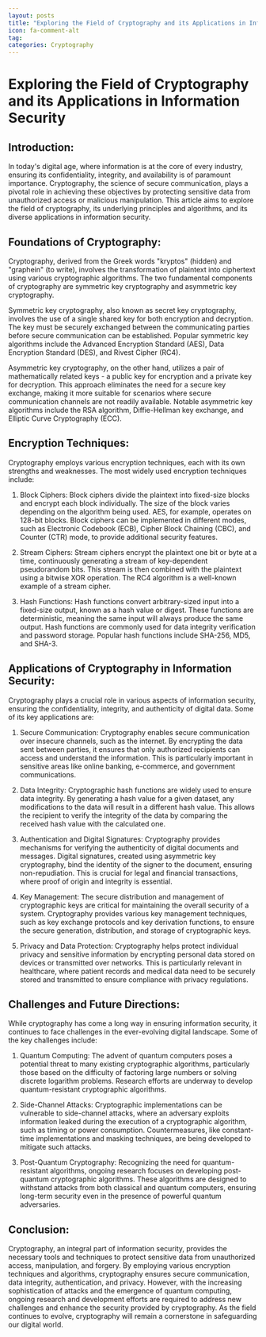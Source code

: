 ```yaml
---
layout: posts
title: "Exploring the Field of Cryptography and its Applications in Information Security"
icon: fa-comment-alt
tag:      
categories: Cryptography
---
```



# Exploring the Field of Cryptography and its Applications in Information Security

## Introduction:

In today's digital age, where information is at the core of every industry, ensuring its confidentiality, integrity, and availability is of paramount importance. Cryptography, the science of secure communication, plays a pivotal role in achieving these objectives by protecting sensitive data from unauthorized access or malicious manipulation. This article aims to explore the field of cryptography, its underlying principles and algorithms, and its diverse applications in information security.

## Foundations of Cryptography:

Cryptography, derived from the Greek words "kryptos" (hidden) and "graphein" (to write), involves the transformation of plaintext into ciphertext using various cryptographic algorithms. The two fundamental components of cryptography are symmetric key cryptography and asymmetric key cryptography.

Symmetric key cryptography, also known as secret key cryptography, involves the use of a single shared key for both encryption and decryption. The key must be securely exchanged between the communicating parties before secure communication can be established. Popular symmetric key algorithms include the Advanced Encryption Standard (AES), Data Encryption Standard (DES), and Rivest Cipher (RC4).

Asymmetric key cryptography, on the other hand, utilizes a pair of mathematically related keys - a public key for encryption and a private key for decryption. This approach eliminates the need for a secure key exchange, making it more suitable for scenarios where secure communication channels are not readily available. Notable asymmetric key algorithms include the RSA algorithm, Diffie-Hellman key exchange, and Elliptic Curve Cryptography (ECC).

## Encryption Techniques:

Cryptography employs various encryption techniques, each with its own strengths and weaknesses. The most widely used encryption techniques include:

1. Block Ciphers: Block ciphers divide the plaintext into fixed-size blocks and encrypt each block individually. The size of the block varies depending on the algorithm being used. AES, for example, operates on 128-bit blocks. Block ciphers can be implemented in different modes, such as Electronic Codebook (ECB), Cipher Block Chaining (CBC), and Counter (CTR) mode, to provide additional security features.

2. Stream Ciphers: Stream ciphers encrypt the plaintext one bit or byte at a time, continuously generating a stream of key-dependent pseudorandom bits. This stream is then combined with the plaintext using a bitwise XOR operation. The RC4 algorithm is a well-known example of a stream cipher.

3. Hash Functions: Hash functions convert arbitrary-sized input into a fixed-size output, known as a hash value or digest. These functions are deterministic, meaning the same input will always produce the same output. Hash functions are commonly used for data integrity verification and password storage. Popular hash functions include SHA-256, MD5, and SHA-3.

## Applications of Cryptography in Information Security:

Cryptography plays a crucial role in various aspects of information security, ensuring the confidentiality, integrity, and authenticity of digital data. Some of its key applications are:

1. Secure Communication: Cryptography enables secure communication over insecure channels, such as the internet. By encrypting the data sent between parties, it ensures that only authorized recipients can access and understand the information. This is particularly important in sensitive areas like online banking, e-commerce, and government communications.

2. Data Integrity: Cryptographic hash functions are widely used to ensure data integrity. By generating a hash value for a given dataset, any modifications to the data will result in a different hash value. This allows the recipient to verify the integrity of the data by comparing the received hash value with the calculated one.

3. Authentication and Digital Signatures: Cryptography provides mechanisms for verifying the authenticity of digital documents and messages. Digital signatures, created using asymmetric key cryptography, bind the identity of the signer to the document, ensuring non-repudiation. This is crucial for legal and financial transactions, where proof of origin and integrity is essential.

4. Key Management: The secure distribution and management of cryptographic keys are critical for maintaining the overall security of a system. Cryptography provides various key management techniques, such as key exchange protocols and key derivation functions, to ensure the secure generation, distribution, and storage of cryptographic keys.

5. Privacy and Data Protection: Cryptography helps protect individual privacy and sensitive information by encrypting personal data stored on devices or transmitted over networks. This is particularly relevant in healthcare, where patient records and medical data need to be securely stored and transmitted to ensure compliance with privacy regulations.

## Challenges and Future Directions:

While cryptography has come a long way in ensuring information security, it continues to face challenges in the ever-evolving digital landscape. Some of the key challenges include:

1. Quantum Computing: The advent of quantum computers poses a potential threat to many existing cryptographic algorithms, particularly those based on the difficulty of factoring large numbers or solving discrete logarithm problems. Research efforts are underway to develop quantum-resistant cryptographic algorithms.

2. Side-Channel Attacks: Cryptographic implementations can be vulnerable to side-channel attacks, where an adversary exploits information leaked during the execution of a cryptographic algorithm, such as timing or power consumption. Countermeasures, like constant-time implementations and masking techniques, are being developed to mitigate such attacks.

3. Post-Quantum Cryptography: Recognizing the need for quantum-resistant algorithms, ongoing research focuses on developing post-quantum cryptographic algorithms. These algorithms are designed to withstand attacks from both classical and quantum computers, ensuring long-term security even in the presence of powerful quantum adversaries.

## Conclusion:

Cryptography, an integral part of information security, provides the necessary tools and techniques to protect sensitive data from unauthorized access, manipulation, and forgery. By employing various encryption techniques and algorithms, cryptography ensures secure communication, data integrity, authentication, and privacy. However, with the increasing sophistication of attacks and the emergence of quantum computing, ongoing research and development efforts are required to address new challenges and enhance the security provided by cryptography. As the field continues to evolve, cryptography will remain a cornerstone in safeguarding our digital world.